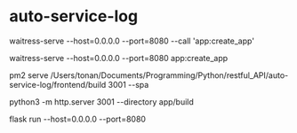 # auto-service-log

waitress-serve --host=0.0.0.0 --port=8080 --call 'app:create_app'

waitress-serve --host=0.0.0.0 --port=8080 app:create_app

pm2 serve /Users/tonan/Documents/Programming/Python/restful_API/auto-service-log/frontend/build 3001 --spa

python3 -m http.server 3001 --directory app/build

flask run --host=0.0.0.0 --port=8080